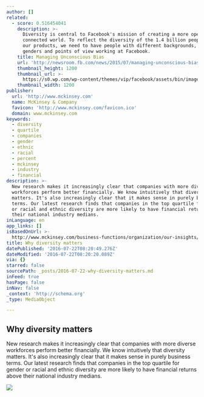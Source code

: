 ```yaml
---
author: []
related:
  - score: 0.516454041
    description: >-
      Diversity is central to Facebook's mission of creating a more open and
      connected world. To reflect the diversity of the 1.4 billion people using
      our products, we need to have people with different backgrounds, races,
      genders and points of view working at Facebook.
    title: Managing Unconscious Bias
    url: 'http://newsroom.fb.com/news/2015/07/managing-unconscious-bias/'
    thumbnail_height: 1200
    thumbnail_url: >-
      https://s0.wp.com/wp-content/themes/vip/facebook/assets/bin/images/fb-opengraph.png
    thumbnail_width: 1200
publisher:
  url: 'http://www.mckinsey.com'
  name: McKinsey & Company
  favicon: 'http://www.mckinsey.com/favicon.ico'
  domain: www.mckinsey.com
keywords:
  - diversity
  - quartile
  - companies
  - gender
  - ethnic
  - racial
  - percent
  - mckinsey
  - industry
  - financial
description: >-
  New research makes it increasingly clear that companies with more diverse
  workforces perform better financially. We know intuitively that diversity
  matters. It's also increasingly clear that it makes sense in purely business
  terms. Our latest research finds that companies in the top quartile for gender
  or racial and ethnic diversity are more likely to have financial returns above
  their national industry medians.
inLanguage: en
app_links: []
isBasedOnUrl: >-
  http://www.mckinsey.com/business-functions/organization/our-insights/why-diversity-matters
title: Why diversity matters
datePublished: '2016-07-22T08:20:49.276Z'
dateModified: '2016-07-22T08:20:20.089Z'
via: {}
starred: false
sourcePath: _posts/2016-07-22-why-diversity-matters.md
inFeed: true
hasPage: false
inNav: false
_context: 'http://schema.org'
_type: MediaObject

---
```

<article style=""><h1>Why diversity matters</h1><p>New research makes it increasingly clear that companies with more diverse workforces perform better financially. We know intuitively that diversity matters. It's also increasingly clear that it makes sense in purely business terms. Our latest research finds that companies in the top quartile for gender or racial and ethnic diversity are more likely to have financial returns above their national industry medians.</p><img src="http://www.mckinsey.com/~/media/McKinsey/Business%20Functions/Organization/Our%20Insights/Why%20diversity%20matters/Diversity_matters_1536x1536_NEW_Original.ashx" /></article>